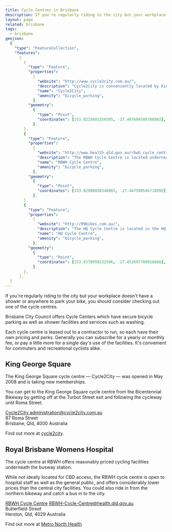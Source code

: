 ```yaml
---
title: Cycle Centres in Brisbane
description: If you're regularly riding to the city but your workplace doesn't have a shower or anywhere to park your bike, you should consider checking out one of the cycle centres.
layout: page
related: brisbane
tags:
  - brisbane
geojson:
  {
    "type": "FeatureCollection",
    "features":
      [
        {
          "type": "Feature",
          "properties":
            {
              "website": "http://www.cycle2city.com.au/",
              "description": "Cycle2City is conveniently located by King George Square, and offers the regular facilities such as showers and bike storage.",
              "name": "Cycle2City",
              "amenity": "bicycle_parking",
            },
          "geometry":
            {
              "type": "Point",
              "coordinates": [153.0225601556595, -27.467604588786802],
            },
        },
        {
          "type": "Feature",
          "properties":
            {
              "website": "http://www.health.qld.gov.au/rbwh_cycle_centre/",
              "description": "The RBWH Cycle Centre is located underneath the RBWH bus stop, and offers the regular facilities such as showers and bike storage.",
              "name": "RBWH Cycle Centre",
              "amenity": "bicycle_parking",
            },
          "geometry":
            {
              "type": "Point",
              "coordinates": [153.02908858340865, -27.447590546710995],
            },
        },
        {
          "type": "Feature",
          "properties":
            {
              "website": "http://99bikes.com.au/",
              "description": "The HQ Cycle Centre is located in the HQ building at Fortitude Valley, and offers the regular facilities such as showers and bike storage.",
              "name": "HQ Cycle Centre",
              "amenity": "bicycle_parking",
            },
          "geometry":
            {
              "type": "Point",
              "coordinates": [153.0378958232506, -27.452697709916666],
            },
        },
      ],
  }
---
```


If you're regularly riding to the city but your workplace doesn't have a shower or anywhere to park your bike, you should consider checking out one of the cycle centres.

Brisbane City Council offers Cycle Centers which have secure bicycle parking as well as shower facilities and services such as washing.

Each cycle centre is leased out to a contractor to run, so each have their own pricing and perks. Generally you can subscribe for a yearly or monthly fee, or pay a little more for a single day's use of the facilities. It's convenient for commuters and recreational cyclists alike.

## King George Square

The King George Square cycle centre — Cycle2City — was opened in May 2008 and is taking new memberships.

You can get to the King George Square cycle centre from the Bicentennial Bikeway by getting off at the Turbot Street exit and following the cycleway until Roma Street.

<div id="hcard-Cycle2City" class="vcard">
<a class="url fn n organization" href="http://www.cycle2city.com.au/">Cycle2City </a> <a class="email" href="mailto:administration@cycle2city.com.au">administration@cycle2city.com.au</a>
<div class="adr">
<div class="street-address">87 Roma Street</div>
<span class="locality">Brisbane</span>, <span class="region">Qld</span>, <span class="postal-code">4000</span> <span class="country-name">Australia</span>
</div>
</div>

Find out more at [cycle2city](https://cycle2city.com.au/).

## Royal Brisbane Womens Hospital

The cycle centre at RBWH offers reasonably priced cycling facilities underneath the busway station.

While not ideally located for CBD access, the RBWH cycle centre is open to hospital staff as well as the general public, and offers considerably lower prices than the central city facilities. You could also ride in from the northern bikeway and catch a bus in to the city.

<div id="hcard-Cycle2City" class="vcard">
<a class="url fn n organization" href="http://www.health.qld.gov.au/rbwh_cycle_centre/">RBWH Cycle Centre</a> <a class="email" href="mailto:RBWH-Cycle-Centre@health.qld.gov.au">RBWH-Cycle-Centre@health.qld.gov.au</a>
<div class="adr">
<div class="street-address">Butterfield Street</div>
<span class="locality">Herston</span>, <span class="region">Qld</span>, <span class="postal-code">4029</span> <span class="country-name">Australia</span>
</div>
</div>

Find out more at [Metro North Health](https://metronorth.health.qld.gov.au/rbwh/cycle-centre)
